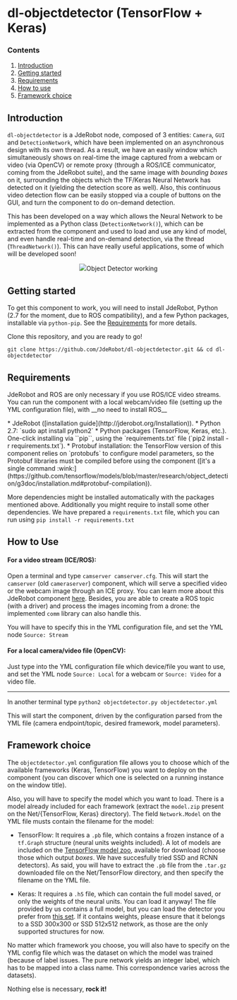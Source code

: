 # dl-objectdetector (TensorFlow + Keras)

### Contents

1. [Introduction](#introduction)
2. [Getting started](#getting-started)
3. [Requirements](#requirements)
4. [How to use](#how-to-use)
5. [Framework choice](#framework-choice)
## Introduction

`dl-objectdetector` is a JdeRobot node, composed of 3 entities: `Camera`, `GUI` and `DetectionNetwork`, which have been implemented on an asynchronous design with its own thread. As a result, we have an easily window which simultaneously shows on real-time the image captured from a webcam or video (via OpenCV) or remote proxy (through a ROS/ICE communicator, coming from the JdeRobot suite), and the same image with _bounding boxes_ on it, surrounding the objects which the TF/Keras Neural Network has detected on it (yielding the detection score as well). Also, this continuous video detection flow can be easily stopped via a couple of buttons on the GUI, and turn the component to do on-demand detection.

This has been developed on a way which allows the Neural Network to be implemented as a Python class (`DetectionNetwork()`), which can be extracted from the component and used to load and use any kind of model, and even handle real-time and on-demand detection, via the thread (`ThreadNetwork()`). This can have really useful applications, some of which will be developed soon!

<center>

<img src="https://roboticsurjc-students.github.io/2017-tfg-nacho_condes/Screens/objectdetector_fps.png">Object Detector working</img>
</center>

## Getting started
To get this component to work, you will need to install JdeRobot, Python (2.7 for the moment, due to ROS compatibility), and a few Python packages, installable via `python-pip`. See the [Requirements](#requirements) for more details.

Clone this repository, and you are ready to go!

`git clone https://github.com/JdeRobot/dl-objectdetector.git && cd dl-objectdetector`


## Requirements
<p>JdeRobot and ROS are only necessary if you use ROS/ICE video streams. You can run the component with a local webcam/video file (setting up the YML configuration file), with __no need to install ROS__</p>
* JdeRobot ([installation guide](http://jderobot.org/Installation)).
* Python 2.7: `sudo apt install python2`
* Python packages (TensorFlow, Keras, etc.). One-click installing via ``pip``, using the `requirements.txt` file (`pip2 install -r requirements.txt`).
* Protobuf installation: the TensorFlow version of this component relies on `protobufs` to configure model parameters, so the Protobuf libraries must be compiled before using the component ([it's a single command :wink:](https://github.com/tensorflow/models/blob/master/research/object_detection/g3doc/installation.md#protobuf-compilation)).

More dependencies might be installed automatically with the packages mentioned above.
Additionally you might require to install some other dependencies. We have prepared a ```requirements.txt``` file, which you can run using ```pip install -r requirements.txt```


## How to Use
#### For a video stream (ICE/ROS):
Open a terminal and type `camserver camserver.cfg`. This will start the `camserver` (old `cameraserver`) component, which will serve a specified video or the webcam image through an ICE proxy. You can learn more about this JdeRobot component [here](https://jderobot.org/Handbook#Cameraserver). Besides, you are able to create a ROS topic (with a driver) and process the images incoming from a drone: the implemented `comm` library can also handle this.

You will have to specify this in the YML configuration file, and set the YML node `Source: Stream`

#### For a local camera/video file (OpenCV):

Just type into the YML configuration file which device/file you want to use, and set the YML node `Source: Local` for a webcam or `Source: Video` for a video file.

---
In another terminal type `python2 objectdetector.py objectdetector.yml`


This will start the component, driven by the configuration parsed from the YML file (camera endpoint/topic, desired framework, model parameters).
## Framework choice
The <code>objectdetector.yml</code> configuration file allows you to choose which of the available frameworks (Keras, TensorFlow) you want to deploy on the component (you can discover which one is selected on a running instance on the window title).

Also, you will have to specify the model which you want to load. There is a model already included for each framework (extract the <code>model.zip</code> present on the Net/{TensorFlow, Keras} directory). The field <code>Network.Model</code> on the YML file musts contain the filename for the model:

* TensorFlow: It requires a <code>.pb</code> file, which contains a frozen instance of a <code>tf.Graph</code> structure (neural units weights included). A lot of models are included on the [TensorFlow model zoo](https://github.com/tensorflow/models/blob/master/research/object_detection/g3doc/detection_model_zoo.md), available for download (choose those which output _boxes_. We have succesfully tried SSD and RCNN detectors). As said, you will have to extract the <code>.pb</code> file from the <code>.tar.gz</code> downloaded file on the Net/TensorFlow directory, and then specify the filename on the YML file.

* Keras: It requires a <code>.h5</code> file, which can contain the full model saved, or only the weights of the neural units. You can load it anyway! The file provided by us contains a full model, but you can load the detector you prefer from [this set](https://github.com/pierluigiferrari/ssd_keras#download-the-original-trained-model-weights). If it contains weights, please ensure that it belongs to a SSD 300x300 or SSD 512x512 network, as those are the only supported structures for now.

No matter which framework you choose, you will also have to specify on the YML config file which was the dataset on which the model was trained (because of label issues. The pure network yields an integer label, which has to be mapped into a class name. This correspondence varies across the datasets).

Nothing else is necessary, __rock it!__
